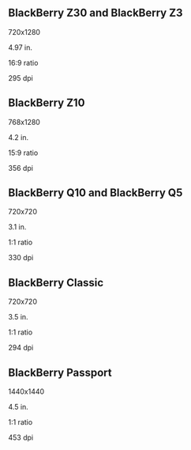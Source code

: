 
BlackBerry Z30 and BlackBerry Z3
--------------------------------

720x1280

4.97 in.

16:9 ratio

295 dpi


BlackBerry Z10
--------------

768x1280

4.2 in.

15:9 ratio

356 dpi



BlackBerry Q10 and BlackBerry Q5
--------------------------------

720x720

3.1 in.

1:1 ratio

330 dpi



BlackBerry Classic
------------------

720x720

3.5 in.

1:1 ratio

294 dpi



BlackBerry Passport
-------------------

1440x1440

4.5 in.

1:1 ratio

453 dpi